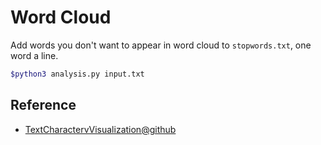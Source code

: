 # Word Cloud

Add words you don't want to appear in word cloud to `stopwords.txt`, one word a line.

```sh
$python3 analysis.py input.txt
```

## Reference

 - [TextCharactervVisualization@github](https://github.com/maoqyhz/TextCharactervVisualization.git)
